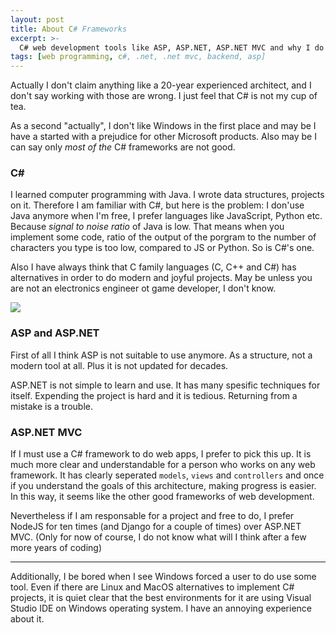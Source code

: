 ```yaml
---
layout: post
title: About C# Frameworks
excerpt: >-
  C# web development tools like ASP, ASP.NET, ASP.NET MVC and why I do not like them. :)
tags: [web programming, c#, .net, .net mvc, backend, asp]
---
```


Actually I don't claim anything like a 20-year experienced architect, and I don't say working with those are wrong. I just feel that C# is not my cup of tea.

As a second "actually", I don't like Windows in the first place and may be I have a started with a prejudice for other Microsoft products. Also may be I can say only *most of the* C# frameworks are not good.

### C#

I learned computer programming with Java. I wrote data structures, projects on it. Therefore I am familiar with C#, but here is the problem: I don'use Java anymore when I'm free, I prefer languages like JavaScript, Python etc. Because *signal to noise ratio* of Java is low. That means when you implement some code, ratio of the output of the porgram to the number of characters you type is too low, compared to JS or Python. So is C#'s one.

Also I have always think that C family languages (C, C++ and C#) has alternatives in order to do modern and joyful projects. May be unless you are not an electronics engineer ot game developer, I don't know. 

![](https://jmmjsta.blob.core.windows.net/cache/900_1157_mvc.jpg)

### ASP and ASP.NET

First of all I think ASP is not suitable to use anymore. As a structure, not a modern tool at all. Plus it is not updated for decades. 

ASP.NET is not simple to learn and use. It has many spesific techniques for itself. Expending the project is hard and it is tedious. Returning from a mistake is a trouble.

### ASP.NET MVC 

If I must use a C# framework to do web apps, I prefer to pick this up. It is much more clear and understandable for a person who works on any web framework. It has clearly seperated `models`, `views` and `controllers` and once if you understand the goals of this architecture, making progress is easier. In this way, it seems like the other good frameworks of web development.

Nevertheless if I am responsable for a project and free to do, I prefer NodeJS for ten times (and Django for a couple of times) over ASP.NET MVC. (Only for now of course, I do not know what will I think after a few more years of coding)

***

Additionally, I be bored when I see Windows forced a user to do use some tool. Even if there are Linux and MacOS alternatives to implement C# projects, it is quiet clear that the best environments for it are using Visual Studio IDE on Windows operating system. I have an annoying experience about it. 